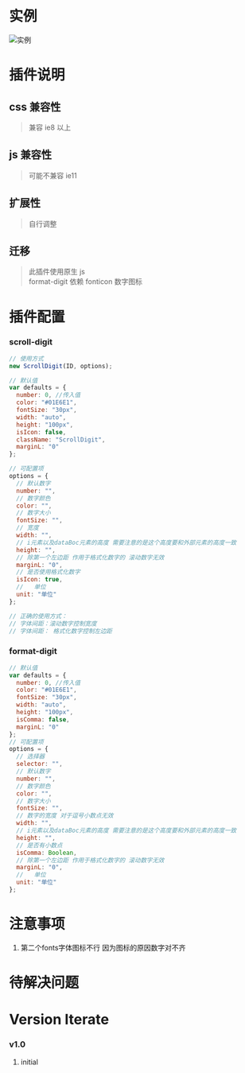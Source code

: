 # 实例

![实例](./example.jpg)

# 插件说明

## css 兼容性

> 兼容 ie8 以上

## js 兼容性

> 可能不兼容 ie11

## 扩展性

> 自行调整

## 迁移

> 此插件使用原生 js  
> format-digit 依赖 fonticon 数字图标

# 插件配置

### scroll-digit

```js
// 使用方式
new ScrollDigit(ID, options);

// 默认值
var defaults = {
  number: 0, //传入值
  color: "#01E6E1",
  fontSize: "30px",
  width: "auto",
  height: "100px",
  isIcon: false,
  className: "ScrollDigit",
  marginL: "0"
};

// 可配置项
options = {
  // 默认数字
  number: "",
  // 数字颜色
  color: "",
  // 数字大小
  fontSize: "",
  // 宽度
  width: "",
  // i元素以及dataBoc元素的高度 需要注意的是这个高度要和外部元素的高度一致
  height: "",
  // 除第一个左边距 作用于格式化数字的 滚动数字无效
  marginL: "0",
  // 是否使用格式化数字
  isIcon: true,
  //   单位
  unit: "单位"
};

// 正确的使用方式：
// 字体间距：滚动数字控制宽度
// 字体间距： 格式化数字控制左边距
```

### format-digit

```js
// 默认值
var defaults = {
  number: 0, //传入值
  color: "#01E6E1",
  fontSize: "30px",
  width: "auto",
  height: "100px",
  isComma: false,
  marginL: "0"
};
// 可配置项
options = {
  // 选择器
  selector: "",
  // 默认数字
  number: "",
  // 数字颜色
  color: "",
  // 数字大小
  fontSize: "",
  // 数字的宽度 对于逗号小数点无效
  width: "",
  // i元素以及dataBoc元素的高度 需要注意的是这个高度要和外部元素的高度一致
  height: "",
  // 是否有小数点
  isComma: Boolean,
  // 除第一个左边距 作用于格式化数字的 滚动数字无效
  marginL: "0",
  //   单位
  unit: "单位"
};
```

# 注意事项

1. 第二个fonts字体图标不行 因为图标的原因数字对不齐

# 待解决问题


# Version Iterate

### v1.0
1. initial

